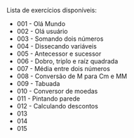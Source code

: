 Lista de exercícios disponíveis:
* 001 - Olá Mundo
* 002 - Olá usuário
* 003 - Somando dois números
* 004 - Dissecando variáveis
* 005 - Antecessor e sucessor
* 006 - Dobro, triplo e raíz quadrada
* 007 - Média entre dois números 
* 008 - Conversão de M para Cm e MM
* 009 - Tabuada
* 010 - Conversor de moedas
* 011 - Pintando parede
* 012 - Calculando descontos
* 013 
* 014
* 015
